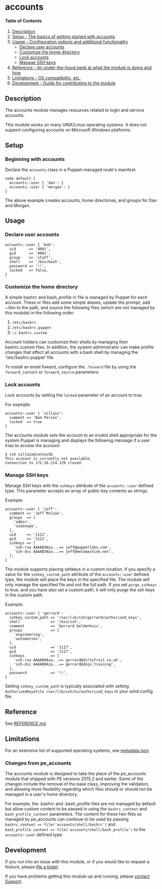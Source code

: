 # accounts

#### Table of Contents
1. [Description](#description)
2. [Setup - The basics of getting started with accounts](#setup)
3. [Usage - Configuration options and additional functionality](#usage)
	* [Declare user accounts](#declare-user-accounts)
	* [Customize the home directory](#customize-the-home-directory)
	* [Lock accounts](#lock-accounts)
	* [Manage SSH keys](#manage-ssh-keys)
4. [Reference - An under-the-hood peek at what the module is doing and how](#reference)
5. [Limitations - OS compatibility, etc.](#limitations)
6. [Development - Guide for contributing to the module](#development)


## Description

The accounts module manages resources related to login and service accounts.

This module works on many UNIX/Linux operating systems. It does not support configuring accounts on Microsoft Windows platforms.

## Setup

### Beginning with accounts

Declare the `accounts` class in a Puppet-managed node's manifest:

~~~puppet
node default {
  accounts::user { 'dan': }
  accounts::user { 'morgan': }
}
~~~

The above example creates accounts, home directories, and groups for Dan and Morgan.

## Usage

### Declare user accounts

~~~puppet
accounts::user { 'bob':
  uid      => '4001',
  gid      => '4001',
  group    => 'staff',
  shell    => '/bin/bash',
  password => '!!',
  locked   => false,
}
~~~

### Customize the home directory

A simple bashrc and bash\_profile rc file is managed by Puppet for each account. These rc files add some simple aliases, update the prompt, add ~/bin to the path, and source the following files (which are not managed by this module) in the following order:

 1. `/etc/bashrc`
 2. `/etc/bashrc.puppet`
 3. `~/.bashrc.custom`

Account holders can customize their shells by managing their bashrc.custom files. In addition, the system administrator can make profile changes that affect all accounts with a bash shell by managing the '/etc/bashrc.puppet' file.

To install an email foward, configure the `.forward` file by using the `forward_content` or `forward_source` parameters.

### Lock accounts

Lock accounts by setting the `locked` parameter of an account to true.

For example:

~~~puppet
accounts::user { 'villain':
  comment => 'Bad Person',
  locked  => true
}
~~~

The accounts module sets the account to an invalid shell appropriate for the system Puppet is managing and displays the following message if a user tries to access the account:

~~~
$ ssh villain@centos56
This account is currently not available.
Connection to 172.16.214.129 closed.
~~~

### Manage SSH keys

Manage SSH keys with the `sshkeys` attribute of the `accounts::user` defined type. This parameter accepts an array of public key contents as strings.

Example:

~~~puppet
accounts::user { 'jeff':
  comment => 'Jeff McCune',
  groups  => [
    'admin',
    'sudonopw',
  ],
  uid     => '1112',
  gid     => '1112',
  sshkeys => [
    'ssh-rsa AAAAB3Nza...== jeff@puppetlabs.com',
    'ssh-dss AAAAB3Nza...== jeff@metamachine.net',
  ],
}
~~~

The module supports placing sshkeys in a custom location. If you specify a value
for the `sshkey_custom_path` attribute of the `accounts::user` defined type, the
module will place the keys in the specified file. The module will only manage
the specified file and not the full path. If you set `purge_sshkeys` to true, and
you have also set a custom path, it will only purge the ssh keys in the custom path.

Example:

~~~puppet
accounts::user { 'gerrard':
  sshkey_custom_path => '/var/lib/ssh/gerrard/authorized_keys',
  shell              => '/bin/zsh',
  comment            => 'Gerrard Geldenhuis',
  groups             => [
    'engineering',
    'automation',
  ],
  uid                => '1117',
  gid                => '1117',
  sshkeys            => [
    'ssh-rsa AAAAB9Aza...== gerrard@dirtyfruit.co.uk',
    'ssh-dss AAAAB9Aza...== gerrard@dojo.training',
  ],
  password           => '!!',
}
~~~

Setting `sshkey_custom_path` is typically associated with setting `AuthorizedKeysFile /var/lib/ssh/%u/authorized_keys` in your sshd config file.

## Reference

See [REFERENCE.md](https://github.com/puppetlabs/puppetlabs-accounts/blob/master/REFERENCE.md)

## Limitations

For an extensive list of supported operating systems, see [metadata.json](https://github.com/puppetlabs/puppetlabs-accounts/blob/master/metadata.json)

### Changes from pe\_accounts

The accounts module is designed to take the place of the pe\_accounts module that shipped with PE versions 2015.2 and earlier. Some of the changes include the removal of the base class, improving the validation, and allowing more flexibility regarding which files should or should not be managed in a user's home directory.

For example, the .bashrc and .bash\_profile files are not managed by default but allow custom content to be passed in using the `bashrc_content` and `bash_profile_content` parameters. The content for these two files as managed by pe\_accounts can continue to be used by passing `bashrc_content => file('accounts/shell/bashrc')` and `bash_profile_content => file('accounts/shell/bash_profile')` to the `accounts::user` defined type.

## Development

If you run into an issue with this module, or if you would like to request a feature, please [file a ticket](https://tickets.puppetlabs.com/browse/MODULES/).

If you have problems getting this module up and running, please [contact Support](http://puppetlabs.com/services/customer-support).
